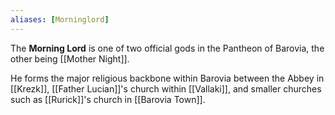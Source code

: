 ```yaml
---
aliases: [Morninglord]
---
```


The **Morning Lord** is one of two official gods in the Pantheon of Barovia, the other being [[Mother Night]].

He forms the major religious backbone within Barovia between the Abbey in [[Krezk]], [[Father Lucian]]'s church within [[Vallaki]], and smaller churches such as [[Rurick]]'s church in [[Barovia Town]].